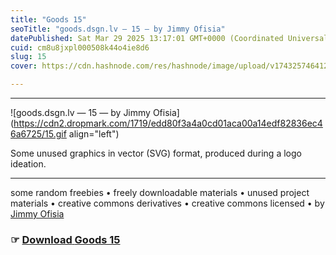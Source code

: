 ```yaml
---
title: "Goods 15"
seoTitle: "goods.dsgn.lv — 15 — by Jimmy Ofisia"
datePublished: Sat Mar 29 2025 13:17:01 GMT+0000 (Coordinated Universal Time)
cuid: cm8u8jxpl000508k44o4ie8d6
slug: 15
cover: https://cdn.hashnode.com/res/hashnode/image/upload/v1743257464122/7af2882c-a97b-4b90-a6b4-55db7a0abf6d.png

---
```


---

![goods.dsgn.lv — 15 — by Jimmy Ofisia](https://cdn2.dropmark.com/1719/edd80f3a4a0cd01aca00a14edf82836ec46a6725/15.gif align="left")

Some unused graphics in vector (SVG) format, produced during a logo ideation.

---

some random freebies • freely downloadable materials • unused project materials • creative commons derivatives • creative commons licensed • by [Jimmy Ofisia](https://dsgn.lv)

### ☞ [**Download** **Goods 15**](https://folder.dsgn.lv/b/goods15)